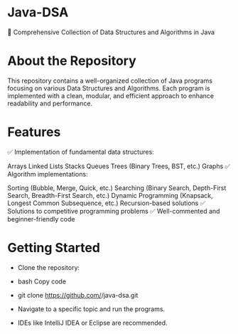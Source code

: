 # Java-DSA
🚀 Comprehensive Collection of Data Structures and Algorithms in Java

# About the Repository
This repository contains a well-organized collection of Java programs focusing on various Data Structures and Algorithms. Each program is implemented with a clean, modular, and efficient approach to enhance readability and performance.

# Features
✅ Implementation of fundamental data structures:

Arrays
Linked Lists
Stacks
Queues
Trees (Binary Trees, BST, etc.)
Graphs
✅ Algorithm implementations:

Sorting (Bubble, Merge, Quick, etc.)
Searching (Binary Search, Depth-First Search, Breadth-First Search, etc.)
Dynamic Programming (Knapsack, Longest Common Subsequence, etc.)
Recursion-based solutions
✅ Solutions to competitive programming problems
✅ Well-commented and beginner-friendly code

# Getting Started
* Clone the repository:
- bash
Copy code
* git clone https://github.com/<username>/java-dsa.git
* Navigate to a specific topic and run the programs.

* IDEs like IntelliJ IDEA or Eclipse are recommended.
